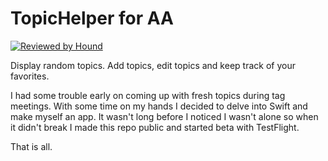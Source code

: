 # TopicHelper for AA
[![Reviewed by Hound](https://img.shields.io/badge/Reviewed_by-Hound-8E64B0.svg)](https://houndci.com)

Display random topics.  Add topics, edit topics and keep track of your favorites.

I had some trouble early on coming up with fresh topics during tag meetings.  With some time on my hands I decided to delve
into Swift and make myself an app.  It wasn't long before I noticed I wasn't alone so when it didn't break I made this repo 
public and started beta with TestFlight. 

That is all.
